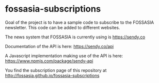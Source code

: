 # fossasia-subscriptions

Goal of the project is to have a sample code to subscribe to the FOSSASIA newsletter.
This code can be added to different websites.

The news system that FOSSASIA is currently using is https://sendy.co

Documentation of the API is here: https://sendy.co/api

A Javascript implementation making use of the API is here: https://www.npmjs.com/package/sendy-api

You find the subscription page of this repository at http://fossasia.github.io/fossasia-subscriptions
